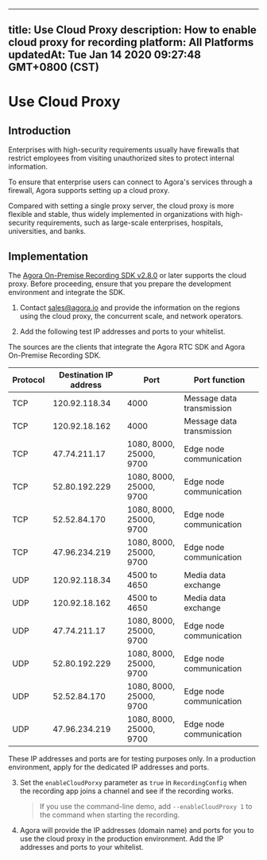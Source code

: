 
---
title: Use Cloud Proxy
description: How to enable cloud proxy for recording
platform: All Platforms
updatedAt: Tue Jan 14 2020 09:27:48 GMT+0800 (CST)
---
# Use Cloud Proxy
## Introduction

Enterprises with high-security requirements usually have firewalls that restrict employees from visiting unauthorized sites to protect internal information.

To ensure that enterprise users can connect to Agora's services through a firewall, Agora supports setting up a cloud proxy. 

Compared with setting a single proxy server, the cloud proxy is more flexible and stable, thus widely implemented in organizations with high-security requirements, such as large-scale enterprises, hospitals, universities, and banks.

## Implementation

The [Agora On-Premise Recording SDK v2.8.0](https://download.agora.io/ardsdk/release/Agora_Recording_SDK_for_Linux_v2.8.0.150.tar.gz) or later supports the cloud proxy. Before proceeding, ensure that you prepare the development environment and integrate the SDK. 

1. Contact sales@agora.io and provide the information on the regions using the cloud proxy, the concurrent scale, and network operators.

2. Add the following test IP addresses and ports to your whitelist.

  The sources are the clients that integrate the Agora RTC SDK and Agora On-Premise Recording SDK.

 | Protocol | Destination IP address  | Port                   | Port function      |
 | ---- | ------------- | ---------------------- | ---------------------- |
 | TCP  | 120.92.118.34 | 4000                   | Message data transmission |
 | TCP  | 120.92.18.162 | 4000                   | Message data transmission |
 | TCP  | 47.74.211.17  | 1080, 8000, 25000, 9700 | Edge node communication |
 | TCP  | 52.80.192.229 | 1080, 8000, 25000, 9700 | Edge node communication |
 | TCP  | 52.52.84.170  | 1080, 8000, 25000, 9700 | Edge node communication |
 | TCP  | 47.96.234.219 | 1080, 8000, 25000, 9700 | Edge node communication |
 | UDP  | 120.92.118.34 | 4500 to 4650            | Media data exchange |
 | UDP  | 120.92.18.162 | 4500 to 4650            | Media data exchange |
 | UDP  | 47.74.211.17  | 1080, 8000, 25000, 9700 | Edge node communication |
 | UDP  | 52.80.192.229 | 1080, 8000, 25000, 9700 | Edge node communication |
 | UDP  | 52.52.84.170  | 1080, 8000, 25000, 9700 | Edge node communication |
 | UDP  | 47.96.234.219 | 1080, 8000, 25000, 9700 | Edge node communication |

 <div class="alert note">These IP addresses and ports are for testing purposes only. In a production environment, apply for the dedicated IP addresses and ports.</div>

3. Set the `enableCloudPorxy` parameter as `true` in `RecordingConfig` when the recording app joins a channel and see if the recording works.

   > If you use the command-line demo, add `--enableCloudProxy 1` to the command when starting the recording.

4. Agora will provide the IP addresses (domain name) and ports for you to use the cloud proxy in the production environment. Add the IP addresses and ports to your whitelist.



